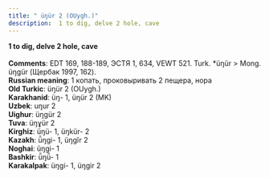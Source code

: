 ```yaml
---
title: " üŋür 2 (OUygh.)"
description:  1 to dig, delve 2 hole, cave
---
```

<strong> 1 to dig, delve 2 hole, cave</strong><br><br>
<strong>Comments</strong>:  EDT 169, 188-189, ЭСТЯ 1, 634, VEWT 521. Turk. *üŋür > Mong. üŋgür (Щербак 1997, 162).<br>
<strong>Russian meaning</strong>:  1 копать, проковыривать 2 пещера, нора<br>
<strong>Old Turkic</strong>:  üŋür 2 (OUygh.)<br>
<strong>Karakhanid</strong>:  üŋ- 1, üŋür 2 (MK)<br>
<strong>Uzbek</strong>:  uŋur 2<br>
<strong>Uighur</strong>:  üŋgür 2<br>
<strong>Tuva</strong>:  üŋɣür 2<br>
<strong>Kirghiz</strong>:  üŋü- 1, üŋkür- 2<br>
<strong>Kazakh</strong>:  ü̆ŋgi- 1, üŋgĭr 2<br>
<strong>Noghai</strong>:  üŋgi- 1<br>
<strong>Bashkir</strong>:  ü̆ŋü̆- 1<br>
<strong>Karakalpak</strong>:  üŋgi- 1, üŋgir 2<br>


